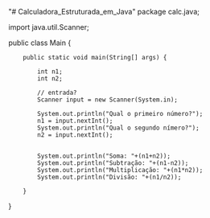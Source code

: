 "# Calculadora_Estruturada_em_Java" 
package calc.java;

import java.util.Scanner;

public class Main {

		public static void main(String[] args) {
			
			int n1;
			int n2;
			
			// entrada?
			Scanner input = new Scanner(System.in);
			
			System.out.println("Qual o primeiro número?");
			n1 = input.nextInt();
			System.out.println("Qual o segundo nímero?");
			n2 = input.nextInt();
			
			
			System.out.println("Soma: "+(n1+n2));
			System.out.println("Subtração: "+(n1-n2));
			System.out.println("Multiplicação: "+(n1*n2));
			System.out.println("Divisão: "+(n1/n2));

		}
}
